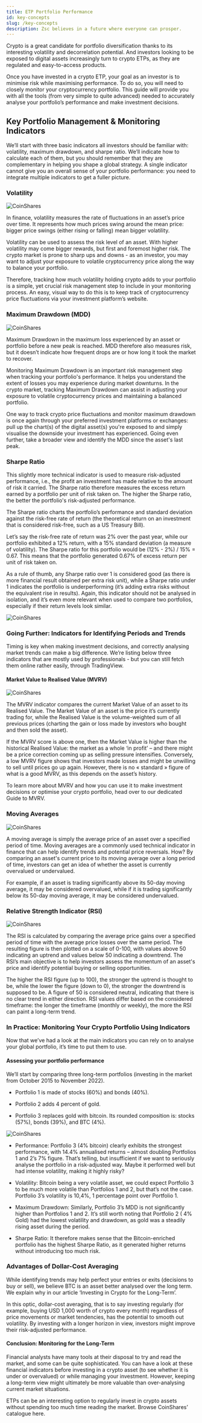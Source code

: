 ```yaml
---
title: ETP Portfolio Performance
id: key-concepts
slug: /key-concepts
description: Zsc believes in a future where everyone can prosper.
---
```


Crypto is a great candidate for portfolio diversification thanks to its interesting volatility and decorrelation potential. And investors looking to be exposed to digital assets increasingly turn to crypto ETPs, as they are regulated and easy-to-access products. 

Once you have invested in a crypto ETP, your goal as an investor is to minimise risk while maximising performance. To do so, you will need to closely monitor your cryptocurrency portfolio. This guide will provide you with all the tools (from very simple to quite advanced) needed to accurately analyse your portfolio’s performance and make investment decisions.

## Key Portfolio Management & Monitoring Indicators 

We’ll start with three basic indicators all investors should be familiar with: volatility, maximum drawdown, and sharpe ratio. We’ll indicate how to calculate each of them, but you should remember that they are complementary in helping you shape a global strategy. A single indicator cannot give you an overall sense of your portfolio performance: you need to integrate multiple indicators to get a fuller picture. 


### Volatility

![CoinShares](/img/images/1.png)

In finance, volatility measures the rate of fluctuations in an asset’s price over time. It represents how much prices swing around the mean price: bigger price swings (either rising or falling) mean bigger volatility. 

Volatility can be used to assess the risk level of an asset. With higher volatility may come bigger rewards, but first and foremost higher risk. The crypto market is prone to sharp ups and downs - as an investor, you may want to adjust your exposure to volatile cryptocurrency price along the way to balance your portfolio.

Therefore, tracking how much volatility holding crypto adds to your portfolio is a simple, yet crucial risk management step to include in your monitoring process. An easy, visual way to do this is to keep track of cryptocurrency price fluctuations via your investment platform’s website.

### Maximum Drawdown (MDD)

![CoinShares](/img/images/2.png)

Maximum Drawdown in the maximum loss experienced by an asset or portfolio before a new peak is reached. MDD therefore also measures risk, but it doesn’t indicate how frequent drops are or how long it took the market to recover. 

Monitoring Maximum Drawdown is an important risk management step when tracking your portfolio's performance. It helps you understand the extent of losses you may experience during market downturns. In the crypto market, tracking Maximum Drawdown can assist in adjusting your exposure to volatile cryptocurrency prices and maintaining a balanced portfolio.

One way to track crypto price fluctuations and monitor maximum drawdown is once again through your preferred investment platforms or exchanges: pull up the chart(s) of the digital asset(s) you're exposed to and simply visualise the downside your investment has experienced. Going even further, take a broader view and identify the MDD since the asset's last peak.

### Sharpe Ratio

This slightly more technical indicator is used to measure risk-adjusted performance, i.e., the profit an investment has made relative to the amount of risk it carried. The Sharpe ratio therefore measures the excess return earned by a portfolio per unit of risk taken on. The higher the Sharpe ratio, the better the portfolio's risk-adjusted performance.

The Sharpe ratio charts the portfolio’s performance and standard deviation against the risk-free rate of return (the theoretical return on an investment that is considered risk-free, such as a US Treasury Bill). 

Let’s say the risk-free rate of return was 2% over the past year, while our portfolio exhibited a 12% return, with a 15% standard deviation (a measure of volatility). The Sharpe ratio for this portfolio would be (12% - 2%) / 15% = 0.67. This means that the portfolio generated 0.67% of excess return per unit of risk taken on. 

As a rule of thumb, any Sharpe ratio over 1 is considered good (as there is more financial result  obtained per extra risk unit), while a Sharpe ratio under 1 indicates the portfolio is underperforming (it’s adding extra risks without the equivalent rise in results). Again, this indicator should not be analysed in isolation, and it’s even more relevant when used to compare two portfolios, especially if their return levels look similar. 

![CoinShares](/img/images/3.png)

### Going Further: Indicators for Identifying Periods and Trends 

Timing is key when making investment decisions, and correctly analysing market trends can make a big difference. We’re listing below three indicators that are mostly used by professionals - but you can still fetch them online rather easily, through TradingView. 

#### Market Value to Realised Value (MVRV)

![CoinShares](/img/images/4.png)

The MVRV indicator compares the current Market Value of an asset to its Realised Value. The Market Value of an asset is the price it’s currently trading for, while the Realised Value is the volume-weighted sum of all previous prices (charting the gain or loss made by investors who bought and then sold the asset). 

If the MVRV score is above one, then the Market Value is higher than the historical Realised Value: the market as a whole ‘in profit’ – and there might be a price correction coming up as selling pressure intensifies. Conversely, a low MVRV figure shows that investors made losses and might be unwilling to sell until prices go up again. However, there is no « standard » figure of what is a good MVRV, as this depends on the asset’s history.

To learn more about MVRV and how you can use it to make investment decisions or optimise your crypto portfolio, head over to our dedicated Guide to MVRV. 

### Moving Averages

![CoinShares](/img/images/5.png)

A moving average is simply the average price of an asset over a specified period of time. Moving averages are a commonly used technical indicator in finance that can help identify trends and potential price reversals. How? By comparing an asset's current price to its moving average over a long period of time, investors can get an idea of whether the asset is currently overvalued or undervalued.

For example, if an asset is trading significantly above its 50-day moving average, it may be considered overvalued, while if it is trading significantly below its 50-day moving average, it may be considered undervalued.

### Relative Strength Indicator (RSI)

![CoinShares](/img/images/6.png)

The RSI is calculated by comparing the average price gains over a specified period of time with the average price losses over the same period. The resulting figure is then plotted on a scale of 0-100, with values above 50 indicating an uptrend and values below 50 indicating a downtrend. The RSI’s main objective is to help investors assess the momentum of an asset's price and identify potential buying or selling opportunities.

The higher the RSI figure (up to 100), the stronger the uptrend is thought to be, while the lower the figure (down to 0), the stronger the downtrend is supposed to be. A figure of 50 is considered neutral, indicating that there is no clear trend in either direction. RSI values differ based on the considered timeframe: the longer the timeframe (monthly or weekly), the more the RSI can paint a long-term trend.

### In Practice: Monitoring Your Crypto Portfolio Using Indicators

Now that we’ve had a look at the main indicators you can rely on to analyse your global portfolio, it’s time to put them to use.

#### Assessing your portfolio performance

We’ll start by comparing three long-term portfolios (investing in the market from October 2015 to November 2022).

- Portfolio 1 is made of stocks (60%) and bonds (40%).

- Portfolio 2 adds 4 percent of gold. 

- Portfolio 3 replaces gold with bitcoin. Its rounded composition is: stocks (57%), bonds (39%), and BTC (4%).

![CoinShares](/img/images/7.png)

- Performance: Portfolio 3 (4% bitcoin)  clearly exhibits the strongest performance, with 14.4% annualised returns – almost doubling Portfolios 1 and 2’s 7% figure. That’s telling, but insufficient if we want to seriously analyse the portfolio in a risk-adjusted way. Maybe it performed well but had intense volatility, making it highly risky?

- Volatility: Bitcoin being a very volatile asset, we could expect Portfolio 3 to be much more volatile than Portfolios 1 and 2, but that’s not the case. Portfolio 3’s volatility is 10,4%, 1 percentage point over Portfolio 1.

- Maximum Drawdown: Similarly, Portfolio 3’s MDD is not significantly higher than Portfolios 1 and 2. It’s still worth noting that Portfolio 2 ( 4% Gold) had the lowest volatility and drawdown, as gold was a steadily rising asset during the period.

- Sharpe Ratio: It therefore makes sense that the Bitcoin-enriched portfolio has the highest Sharpe Ratio, as it generated higher returns without introducing too much risk.

### Advantages of Dollar-Cost Averaging

While identifying trends may help perfect your entries or exits (decisions to buy or sell), we believe BTC is an asset better analysed over the long term. We explain why in our article ‘Investing in Crypto for the Long-Term’.

In this optic, dollar-cost averaging, that is to say investing regularly (for example, buying USD 1,000 worth of crypto every month) regardless of price movements or market tendencies, has the potential to smooth out volatility. By investing with a longer horizon in view, investors might improve their risk-adjusted performance.

#### Conclusion: Monitoring for the Long-Term

Financial analysts have many tools at their disposal to try and read the market, and some can be quite sophisticated. You can have a look at these financial indicators before investing in a crypto asset (to see whether it is under or overvalued) or while managing your investment. However, keeping a long-term view might ultimately be more valuable than over-analysing current market situations.

ETPs can be an interesting option to regularly invest in crypto assets without spending too much time reading the market. Browse CoinShares’ catalogue here.











